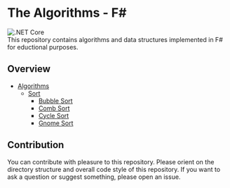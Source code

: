 # The Algorithms - F#
![.NET Core](https://github.com/TheAlgorithms/F-Sharp/workflows/.NET%20Core/badge.svg)
<br>
This repository contains algorithms and data structures implemented in F# for eductional purposes.

## Overview
+ [Algorithms](https://github.com/TheAlgorithms/F-Sharp/tree/main/Algorithms)
  + [Sort](https://github.com/TheAlgorithms/F-Sharp/tree/main/Algorithms/Sort)
    + [Bubble Sort](https://github.com/TheAlgorithms/F-Sharp/blob/main/Algorithms/Sort/Bubble_Sort.fs)
    + [Comb Sort](https://github.com/TheAlgorithms/F-Sharp/blob/main/Algorithms/Sort/Comb_Sort.fs)
    + [Cycle Sort](https://github.com/TheAlgorithms/F-Sharp/blob/main/Algorithms/Sort/Cycle_Sort.fs)
    + [Gnome Sort](https://github.com/TheAlgorithms/F-Sharp/blob/main/Algorithms/Sort/Gnome_Sort.fs)

## Contribution
You can contribute with pleasure to this repository. Please orient on the directory structure and overall code style of this repository.
If you want to ask a question or suggest something, please open an issue.
